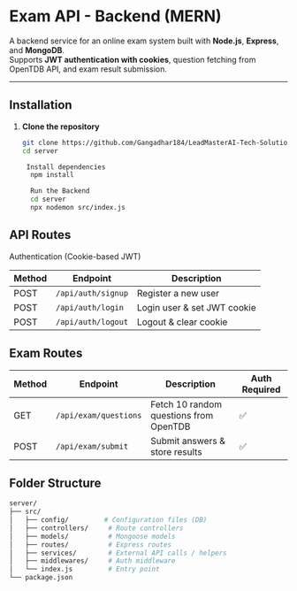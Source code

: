 # Exam API - Backend (MERN)

A backend service for an online exam system built with **Node.js**, **Express**, and **MongoDB**.  
Supports **JWT authentication with cookies**, question fetching from OpenTDB API, and exam result submission.

---

## Installation

1. **Clone the repository**

   ```bash
   git clone https://github.com/Gangadhar184/LeadMasterAI-Tech-Solutions-Assignment.git
   cd server

    Install dependencies
     npm install

     Run the Backend
     cd server
     npx nodemon src/index.js


## API Routes

Authentication (Cookie-based JWT)

| Method | Endpoint             | Description                 |
| ------ | -------------------- | --------------------------- |
| POST   | `/api/auth/signup` | Register a new user         |
| POST   | `/api/auth/login`    | Login user & set JWT cookie |
| POST   | `/api/auth/logout`   | Logout & clear cookie       |

## Exam Routes

| Method | Endpoint              | Description                            | Auth Required |
| ------ | --------------------- | -------------------------------------- | ------------- |
| GET    | `/api/exam/questions` | Fetch 10 random questions from OpenTDB | ✅             |
| POST   | `/api/exam/submit`    | Submit answers & store results         | ✅             |

## Folder Structure

```bash
server/
├── src/
│   ├── config/         # Configuration files (DB)
│   ├── controllers/     # Route controllers
│   ├── models/          # Mongoose models
│   ├── routes/          # Express routes
│   ├── services/        # External API calls / helpers
│   ├── middlewares/     # Auth middleware
│   └── index.js         # Entry point
└── package.json



